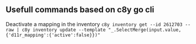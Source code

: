 ## Usefull commands based on  c8y go cli

Deactivate a mapping in the inventory 
`c8y inventory get --id 2612703 --raw | c8y inventory update --template "_.SelectMerge(input.value, {'d11r_mapping':{'active':false}})"`